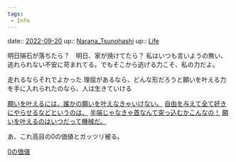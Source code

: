 ```yaml
---
tags:
 - Info
---
```


date:: [2022-09-20](Daily_Note/2022-09-20.md)
up:: [Narana_Tsunohashi](Bar/Novel/Nacaria/Narana_Tsunohashi.md)
up:: [Life](Bar/Novel/Chaos/Life.md)

明日隕石が落ちたら？　明日、家が焼けてたら？
私はいつも言いようの無い、逃れられない不安に苛まれてる。でもそこから逃げる力こそ、私の力だよ。

走れるならそれでよかった
理屈があるなら、どんな形だろうと願いを叶える力を手に入れられたのなら、人は生きていける

[願いを叶えるには、誰かの願いを叶えなきゃいけない。](Info/願いを叶えるには、誰かの願いを叶えなきゃいけない。.md)
[自由を与えて全て好きにやらせるなどというのは、](Info/自由を与えて全て好きにやらせるなどというのは、.md)
[半端じゃなきゃ首なんて突っ込むかこんなの！](半端じゃなきゃ首なんて突っ込むかこんなの！.md)
[願いを叶えるのはいつだって機械だ。](../願いを叶えるのはいつだって機械だ。.md)

あ、これ高目の0の価値とガッツリ被る。

[0の価値](../Bar/Novel/Nacaria/0_Values.md)